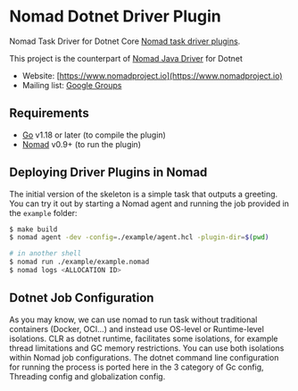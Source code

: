 Nomad Dotnet Driver Plugin
==========

Nomad Task Driver for Dotnet Core
[Nomad task driver plugins](https://www.nomadproject.io/docs/drivers/index.html).

This project is the counterpart of [Nomad Java Driver](https://developer.hashicorp.com/nomad/docs/drivers/java) 
for Dotnet


- Website: [https://www.nomadproject.io](https://www.nomadproject.io)
- Mailing list: [Google Groups](http://groups.google.com/group/nomad-tool)

Requirements
-------------------

- [Go](https://golang.org/doc/install) v1.18 or later (to compile the plugin)
- [Nomad](https://www.nomadproject.io/downloads.html) v0.9+ (to run the plugin)


## Deploying Driver Plugins in Nomad

The initial version of the skeleton is a simple task that outputs a greeting.
You can try it out by starting a Nomad agent and running the job provided in
the `example` folder:

```sh
$ make build
$ nomad agent -dev -config=./example/agent.hcl -plugin-dir=$(pwd)

# in another shell
$ nomad run ./example/example.nomad
$ nomad logs <ALLOCATION ID>
```
## Dotnet Job Configuration

As you may know, we can use nomad to run task without traditional containers (Docker, OCI...) and instead
use OS-level or Runtime-level isolations. CLR as dotnet runtime, facilitates some isolations, 
for example thread limitations and GC memory restrictions. You can use both isolations within
Nomad job configurations.
The dotnet command line configuration for running the process is ported here in the 3 category of
Gc config, Threading config and globalization config.